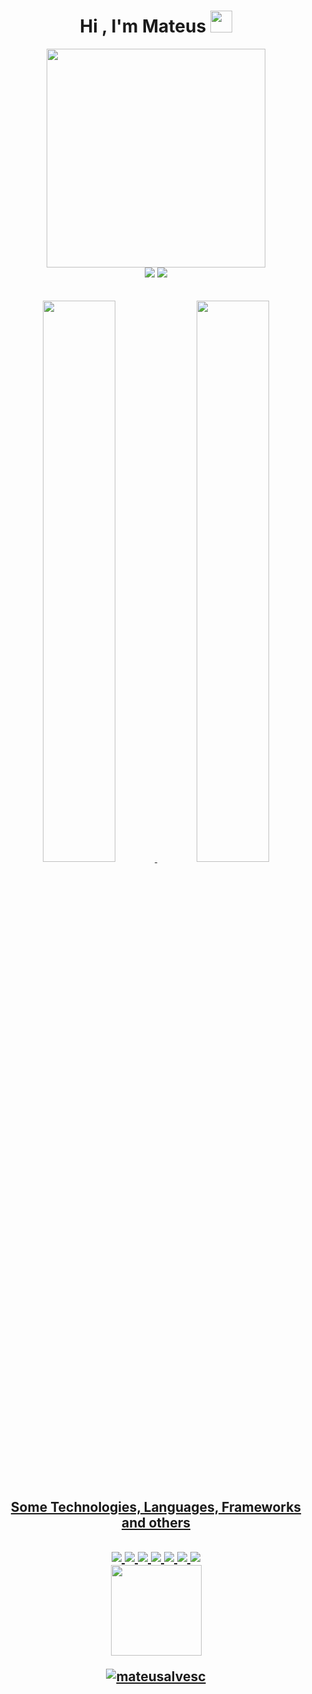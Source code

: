 <h1 align="center">Hi , I'm Mateus <img src="https://media.giphy.com/media/hvRJCLFzcasrR4ia7z/giphy.gif" width="35"></h1>

<div align="center">
</div>

<div align="center">
<a><img width="350" src=/assets/donkey_kong.gif></a>
 <div/>

 <div align="center">
<a href="https://www.linkedin.com/in/mateus-alvesc/" target="_blank"><img src="https://img.shields.io/badge/-LinkedIn-%230077B5?style=for-the-badge&logo=linkedin&logoColor=white" target="_blank"></a>  
 <a href = "mailto:mateus.alvesc02@gmail.com"><img src="https://img.shields.io/badge/Gmail-D14836?style=for-the-badge&logo=gmail&logoColor=white" target="_blank"></a>
    <div/>
<br>
<br>
<div align="center">
<a href="https://github.com/mateusalvesc">
<img width="48%" src="https://github-readme-stats.vercel.app/api?username=mateusalvesc&show_icons=true&theme=gotham&include_all_commits=true&count_private=true"/>
<img width="48%" src="https://github-readme-stats.vercel.app/api/top-langs/?username=mateusalvesc&layout=compact&langs_count=7&theme=gotham"/>
</div>
<br>
 <h2 align="center">Some Technologies, Languages, Frameworks and others<h2/>
  
  <div align="center" >
      <img src="https://img.icons8.com/color/48/000000/figma--v1.png"/>
      <img src="https://img.icons8.com/color/48/000000/html-5--v1.png"/>
      <img src="https://img.icons8.com/color/48/000000/css3.png"/>
      <img src="https://img.icons8.com/color/48/000000/javascript--v1.png"/>
      <img src="https://img.icons8.com/color/48/000000/bootstrap.png"/>
      <img src="https://img.icons8.com/color/48/000000/git.png"/>
      <img src="https://img.icons8.com/ultraviolet/45/000000/react--v1.png"/>
  </div>
  
  
  <!--[Snake animation]--><img height="145" src="https://github.com/mateuslavesc/mateusalvesc/blob/output/github-contribution-grid-snake.svg"/>

  ![mateusalvesc](https://komarev.com/ghpvc/?username=mateusalvec)
